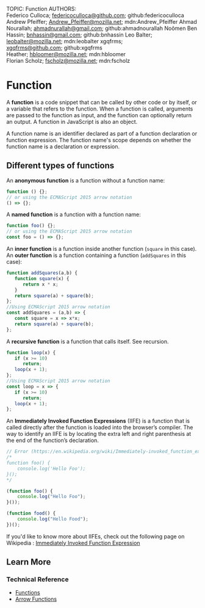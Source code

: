 TOPIC: Function
AUTHORS: Federico Culloca; federicoculloca@github.com; github:federicoculloca
         Andrew Pfeiffer; Andrew_Pfeiffer@mozilla.net; mdn:Andrew_Pfeiffer
         Ahmad Nourallah; ahmadnurallah@gmail.com; github:ahmadnourallah
         Noômen Ben Hassin; bnhassin@gmail.com; github:bnhassin
         Leo Balter; leobalter@mozilla.net; mdn:leobalter
         xgqfrms; xgqfrms@github.com; github:xgqfrms
         Heather; hbloomer@mozilla.net; mdn:hbloomer
         Florian Scholz; fscholz@mozilla.net; mdn:fscholz

# Function

A **function** is a code snippet that can be called by other code or by itself, or a variable that
refers to the function. When a function is called, arguments are passed to the function as input,
and the function can optionally return an output. A function in JavaScript is also an object.

A function name is an identifier declared as part of a function declaration or function expression.
The function name's scope depends on whether the function name is a declaration or expression.

## Different types of functions

An **anonymous function** is a function without a function name:

```javascript
function () {};
// or using the ECMAScript 2015 arrow notation
() => {};
```

A **named function** is a function with a function name:

```javascript
function foo() {};
// or using the ECMAScript 2015 arrow notation
const foo = () => {};
```

An **inner function** is a function inside another function (`square` in this case).
An **outer function** is a function containing a function (`addSquares` in this case):

```javascript
function addSquares(a,b) {
   function square(x) {
      return x * x;
   }
   return square(a) + square(b);
};
//Using ECMAScript 2015 arrow notation
const addSquares = (a,b) => {
   const square = x => x*x;
   return square(a) + square(b);
};
```

A **recursive function** is a function that calls itself. See recursion.

```javascript
function loop(x) {
   if (x >= 10)
      return;
   loop(x + 1);
};
//Using ECMAScript 2015 arrow notation
const loop = x => {
   if (x >= 10)
      return;
   loop(x + 1);
};
```

An **Immediately Invoked Function Expressions** (IIFE) is a function that is called directly after
the function is loaded into the browser’s compiler. The way to identify an IIFE is by locating the
extra left and right parenthesis at the end of the function’s declaration.

```javascript
// Error (https://en.wikipedia.org/wiki/Immediately-invoked_function_expression)
/*
​function foo() {
    console.log('Hello Foo');
}();
*/

(function foo() {
    console.log("Hello Foo");
}());

(function food() {
    console.log("Hello Food");
})();
```

If you'd like to know more about IIFEs, check out the following page on Wikipedia :
[Immediately Invoked Function Expression](https://en.wikipedia.org/wiki/Immediately-invoked_function_expression)

## Learn More

### Technical Reference

- [Functions](https://developer.mozilla.org/en-US/docs/Web/JavaScript/Guide/Functions)
- [Arrow Functions](https://wiki.developer.mozilla.org/en-US/docs/Web/JavaScript/Reference/Functions/Arrow_functions)

